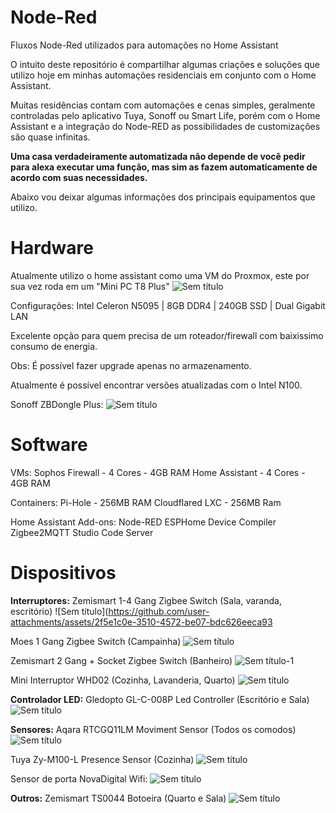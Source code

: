 # Node-Red
Fluxos Node-Red utilizados para automações no Home Assistant

O intuito deste repositório é compartilhar algumas criações e soluções que utilizo hoje em minhas automações residenciais em conjunto com o Home Assistant.

Muitas residências contam com automações e cenas simples, geralmente controladas pelo aplicativo Tuya, Sonoff ou Smart Life, porém com o Home Assistant e a integração do Node-RED as possibilidades de customizações são quase infinitas.

**Uma casa verdadeiramente automatizada não depende de você pedir para alexa executar uma função, mas sim as fazem automaticamente de acordo com suas necessidades.**


Abaixo vou deixar algumas informações dos principais equipamentos que utilizo.

# Hardware

Atualmente utilizo o home assistant como uma VM do Proxmox, este por sua vez roda em um "Mini PC T8 Plus"
![Sem título](https://github.com/user-attachments/assets/96fc1724-933e-474d-9011-ad0faafee52e)

Configurações: 
Intel Celeron N5095 | 8GB DDR4 | 240GB SSD | Dual Gigabit LAN

Excelente opção para quem precisa de um roteador/firewall com baixissimo consumo de energia.

Obs: É possível fazer upgrade apenas no armazenamento.

Atualmente é possível encontrar versões atualizadas com o Intel N100.

Sonoff ZBDongle Plus:
![Sem título](https://github.com/user-attachments/assets/53117bd2-f1ab-4555-a893-aa9f489b4e87)


# Software

VMs: 
Sophos Firewall - 4 Cores - 4GB RAM
Home Assistant - 4 Cores - 4GB RAM

Containers:
Pi-Hole - 256MB RAM
Cloudflared LXC - 256MB Ram

Home Assistant Add-ons:
Node-RED
ESPHome Device Compiler
Zigbee2MQTT
Studio Code Server

# Dispositivos

**Interruptores:**
Zemismart 1-4 Gang Zigbee Switch (Sala, varanda, escritório)
![Sem título](https://github.com/user-attachments/assets/2f5e1c0e-3510-4572-be07-bdc626eeca93

Moes 1 Gang Zigbee Switch (Campainha)
![Sem título](https://github.com/user-attachments/assets/93687e17-5e9f-409f-b3f2-4aa54ed74ae3)

Zemismart 2 Gang + Socket Zigbee Switch (Banheiro)
![Sem título-1](https://github.com/user-attachments/assets/a616ed4d-71ab-4128-8063-b826f3ce7750)

Mini Interruptor WHD02 (Cozinha, Lavanderia, Quarto)
![Sem título](https://github.com/user-attachments/assets/bc4c257c-8a08-4208-8583-3fb3eba3c32d)

**Controlador LED:**
Gledopto GL-C-008P Led Controller (Escritório e Sala)
![Sem título](https://github.com/user-attachments/assets/fb69c94a-58e5-4505-abb6-885882f416e4)

**Sensores:**
Aqara RTCGQ11LM Moviment Sensor (Todos os comodos)
![Sem título](https://github.com/user-attachments/assets/d43fbce1-11da-4b95-8c5a-99ebe626ec84)

Tuya Zy-M100-L Presence Sensor (Cozinha)
![Sem título](https://github.com/user-attachments/assets/53bbb7dc-cf26-403a-8be1-0d89bbe5c08f)

Sensor de porta NovaDigital Wifi:
![Sem título](https://github.com/user-attachments/assets/3bcfa1e4-ef86-4ffa-a7b7-d73baeb06dac)

**Outros:**
Zemismart TS0044 Botoeira (Quarto e Sala)
![Sem título](https://github.com/user-attachments/assets/179182e5-51d8-42db-8263-a5fa6bebfed9)






